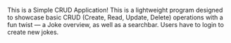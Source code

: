 
This is a Simple CRUD Application! This is a lightweight program designed to showcase basic CRUD (Create, Read, Update, Delete) operations with a fun twist — a Joke overview, as well as a searchbar. Users have to login to create new jokes. 
